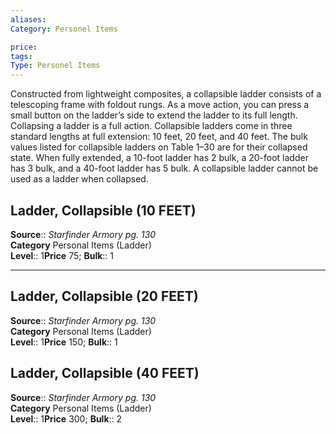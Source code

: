 ```yaml
---
aliases: 
Category: Personel Items

price:  
tags: 
Type: Personel Items
---
```

Constructed from lightweight composites, a collapsible ladder consists of a telescoping frame with foldout rungs. As a move action, you can press a small button on the ladder’s side to extend the ladder to its full length. Collapsing a ladder is a full action. Collapsible ladders come in three standard lengths at full extension: 10 feet, 20 feet, and 40 feet. The bulk values listed for collapsible ladders on Table 1–30 are for their collapsed state. When fully extended, a 10-foot ladder has 2 bulk, a 20-foot ladder has 3 bulk, and a 40-foot ladder has 5 bulk. A collapsible ladder cannot be used as a ladder when collapsed.  

## Ladder, Collapsible (10 FEET)

**Source**:: _Starfinder Armory pg. 130_  
**Category** Personal Items (Ladder)  
**Level**:: 1**Price** 75; **Bulk**:: 1

---

## Ladder, Collapsible (20 FEET)

**Source**:: _Starfinder Armory pg. 130_  
**Category** Personal Items (Ladder)  
**Level**:: 1**Price** 150; **Bulk**:: 1

## Ladder, Collapsible (40 FEET)

**Source**:: _Starfinder Armory pg. 130_  
**Category** Personal Items (Ladder)  
**Level**:: 1**Price** 300; **Bulk**:: 2
